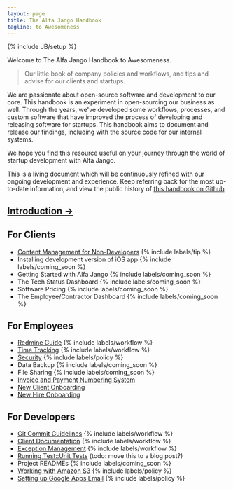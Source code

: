 ```yaml
---
layout: page
title: The Alfa Jango Handbook
tagline: to Awesomeness
---
```

{% include JB/setup %}

Welcome to The Alfa Jango Handbook to Awesomeness.

> Our little book of company policies and workflows, and tips and advise
> for our clients and startups.

We are passionate about
open-source software and development to our core. This handbook is an
experiment in open-sourcing our business as well. Through the years,
we've developed some workflows, processes, and custom software that have
improved the process of developing and releasing software for
startups. This handbook aims to document and release our
findings, including with the source code for our internal systems.

We hope you find this resource useful on your journey through the
world of startup development with Alfa Jango.

This is a living document which will be continuously refined with our
ongoing development and experience. Keep referring back for the most
up-to-date information, and view the public history of [this handbook on
Github](https://github.com/alfajango/handbook).

## [Introduction &rarr;](/introduction.html)

## For Clients

* [Content Management for Non-Developers](/cms-tips.html) {% include labels/tip %}
* Installing development version of iOS app {% include labels/coming_soon %}
* Getting Started with Alfa Jango {% include labels/coming_soon %}
* The Tech Status Dashboard {% include labels/coming_soon %}
* Software Pricing {% include labels/coming_soon %}
* The Employee/Contractor Dashboard {% include labels/coming_soon %}

## For Employees

* [Redmine Guide](/redmine-guide.html) {% include labels/workflow %}
* [Time Tracking](/time-tracking.html) {% include labels/workflow %}
* [Security](/security.html) {% include labels/policy %}
* Data Backup {% include labels/coming_soon %}
* File Sharing {% include labels/coming_soon %}
* [Invoice and Payment Numbering System](/invoice-and-payment-numbering-system.html)
* [New Client Onboarding](/new-client-onboarding.html)
* [New Hire Onboarding](/new-hire-onboarding.html)

## For Developers

* [Git Commit Guidelines](/git-commit-guidelines.html) {% include labels/workflow %}
* [Client Documentation](/client-documentation.html) {% include labels/workflow %}
* [Exception Management](/exception-management.html) {% include labels/workflow %}
* [Running Test::Unit Tests](/running-test-unit-tests.html) (todo: move
  this to a blog post?)
* Project READMEs {% include labels/coming_soon %}
* [Working with Amazon S3](/working-with-amazon-s3.html) {% include labels/policy %}
* [Setting up Google Apps Email](/setting-up-google-apps.html) {% include labels/policy %}
